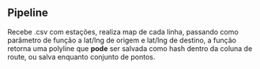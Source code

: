 ## Pipeline
Recebe .csv com estações, realiza map de cada linha, passando como parâmetro de função a lat/lng de origem e lat/lng de destino, a função retorna uma polyline que **pode** ser salvada como hash dentro da coluna de route, ou salva enquanto conjunto de pontos.